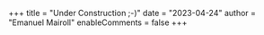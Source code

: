 +++
title = "Under Construction ;-)"
date = "2023-04-24"
author = "Emanuel Mairoll"
enableComments = false
+++